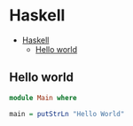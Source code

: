 # Haskell

<!--ts-->
* [Haskell](hasekll.md#haskell)
   * [Hello world](hasekll.md#hello-world)

<!-- Added by: runner, at: Fri Jul 16 10:55:28 UTC 2021 -->

<!--te-->

## Hello world
```haskell
module Main where

main = putStrLn "Hello World"
```

